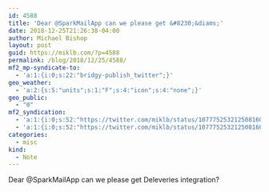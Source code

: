 ```yaml
---
id: 4588
title: 'Dear @SparkMailApp can we please get &#8230;&diams;'
date: 2018-12-25T21:26:38-04:00
author: Michael Bishop
layout: post
guid: https://miklb.com/?p=4588
permalink: /blog/2018/12/25/4588/
mf2_mp-syndicate-to:
  - 'a:1:{i:0;s:22:"bridgy-publish_twitter";}'
geo_weather:
  - 'a:2:{s:5:"units";s:1:"F";s:4:"icon";s:4:"none";}'
geo_public:
  - "0"
mf2_syndication:
  - 'a:1:{i:0;s:52:"https://twitter.com/miklb/status/1077752532125081601";}'
  - 'a:1:{i:0;s:52:"https://twitter.com/miklb/status/1077752532125081601";}'
categories:
  - misc
kind:
  - Note
---
```

Dear @SparkMailApp can we please get Deleveries integration? 